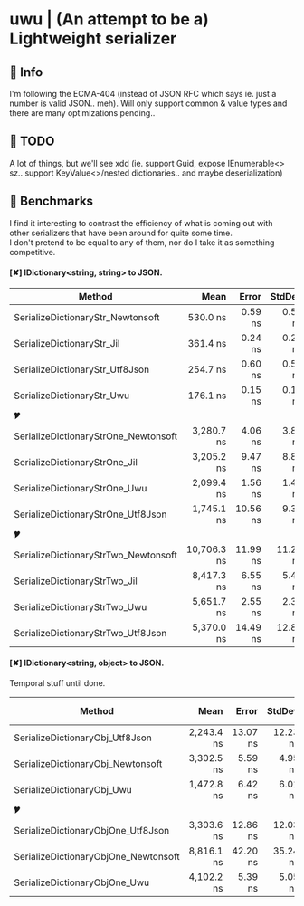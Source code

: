 # uwu | (An attempt to be a) Lightweight serializer

## 🎲 Info
I'm following the ECMA-404 (instead of JSON RFC which says ie. just a number is valid JSON.. meh).
Will only support common & value types and there are many optimizations pending..

## 📓 TODO
A lot of things, but we'll see xdd
(ie. support Guid, expose IEnumerable<> sz.. support KeyValue<>/nested dictionaries.. and maybe deserialization)

## 🚩 Benchmarks
I find it interesting to contrast the efficiency of what is coming out with other serializers that have been around for quite some time.<br>
I don't pretend to be equal to any of them, nor do I take it as something competitive.

#### [✘] IDictionary<string, string> to JSON.

|                               Method |        Mean |    Error |   StdDev |  Gen 0 |  Gen 1 | Allocated |
|------------------------------------- |------------:|---------:|---------:|-------:|-------:|----------:|
|    SerializeDictionaryStr_Newtonsoft |    530.0 ns |  0.59 ns |  0.52 ns | 0.1745 |      - |   1,464 B |
|           SerializeDictionaryStr_Jil |    361.4 ns |  0.24 ns |  0.20 ns | 0.0620 |      - |     520 B |
|      SerializeDictionaryStr_Utf8Json |    254.7 ns |  0.60 ns |  0.56 ns | 0.0210 |      - |     176 B |
|           SerializeDictionaryStr_Uwu |    176.1 ns |  0.15 ns |  0.14 ns | 0.0210 |      - |     176 B |
|                                   🎔 |             |          |          |        |        |           |
| SerializeDictionaryStrOne_Newtonsoft |  3,280.7 ns |  4.06 ns |  3.80 ns | 0.5913 | 0.0076 |   4,968 B |
|        SerializeDictionaryStrOne_Jil |  3,205.2 ns |  9.47 ns |  8.86 ns | 0.4997 | 0.0076 |   4,200 B |
|        SerializeDictionaryStrOne_Uwu |  2,099.4 ns |  1.56 ns |  1.46 ns | 0.1945 |      - |   1,648 B |
|   SerializeDictionaryStrOne_Utf8Json |  1,745.1 ns | 10.56 ns |  9.36 ns | 0.1965 |      - |   1,648 B |
|                                   🎔 |             |          |          |        |        |           |
| SerializeDictionaryStrTwo_Newtonsoft | 10,706.3 ns | 11.99 ns | 11.21 ns | 1.0529 | 0.0305 |   8,872 B |
|        SerializeDictionaryStrTwo_Jil |  8,417.3 ns |  6.55 ns |  5.47 ns | 0.9918 | 0.0153 |   8,360 B |
|        SerializeDictionaryStrTwo_Uwu |  5,651.7 ns |  2.55 ns |  2.39 ns | 0.4349 |      - |   3,688 B |
|   SerializeDictionaryStrTwo_Utf8Json |  5,370.0 ns | 14.49 ns | 12.84 ns | 0.4349 |      - |   3,688 B |

#### [✘] IDictionary<string, object> to JSON.
Temporal stuff until done.

|                               Method |        Mean |    Error |   StdDev |  Gen 0 |  Gen 1 | Allocated |
|------------------------------------- |------------:|---------:|---------:|-------:|-------:|----------:|
|      SerializeDictionaryObj_Utf8Json |  2,243.4 ns | 13.07 ns | 12.23 ns | 0.1183 |      - |     992 B |
|    SerializeDictionaryObj_Newtonsoft |  3,302.5 ns |  5.59 ns |  4.95 ns | 0.4082 |      - |   3,416 B |
|           SerializeDictionaryObj_Uwu |  1,472.8 ns |  6.42 ns |  6.01 ns | 0.1411 |      - |   1,184 B |
|                                   🎔 |             |          |          |        |        |           |
|   SerializeDictionaryObjOne_Utf8Json |  3,303.6 ns | 12.86 ns | 12.03 ns | 0.1717 |      - |   1,456 B |
| SerializeDictionaryObjOne_Newtonsoft |  8,816.1 ns | 42.20 ns | 35.24 ns | 0.8545 |      - |   7,240 B |
|        SerializeDictionaryObjOne_Uwu |  4,102.2 ns |  5.39 ns |  5.05 ns | 0.3662 |      - |   3,064 B |